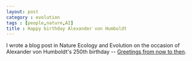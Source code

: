 ```yaml
---
layout: post
category : evolution
tags : [people,nature,AI]
title : Happy birthday Alexander von Humboldt
---
```


I wrote a blog post in Nature Ecology and Evolution on the occasion of Alexander von Humboldt's 250th birthday -- [Greetings from now to then](https://natureecoevocommunity.nature.com/users/72730-indre-zliobaite/posts/53507-humboldt-anniversary).

